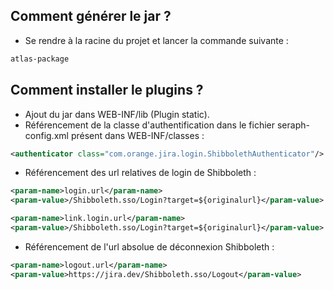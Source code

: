 ## Comment générer le jar ?

- Se rendre à la racine du projet et lancer la commande suivante :

```bash
atlas-package
```
## Comment installer le plugins ?

- Ajout du jar dans WEB-INF/lib (Plugin static).
- Référencement de la classe d'authentification dans le fichier seraph-config.xml présent dans WEB-INF/classes :

```xml
<authenticator class="com.orange.jira.login.ShibbolethAuthenticator"/>
```
- Référencement des url relatives de login de Shibboleth :

```xml
<param-name>login.url</param-name>
<param-value>/Shibboleth.sso/Login?target=${originalurl}</param-value>
```
```xml
<param-name>link.login.url</param-name>
<param-value>/Shibboleth.sso/Login?target=${originalurl}</param-value>
```
- Référencement de l'url absolue de déconnexion Shibboleth :

```xml
<param-name>logout.url</param-name>
<param-value>https://jira.dev/Shibboleth.sso/Logout</param-value>
```